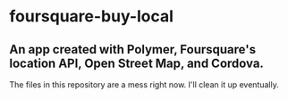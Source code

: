 # foursquare-buy-local
## An app created with Polymer, Foursquare's location API, Open Street Map, and Cordova.

The files in this repository are a mess right now. I'll clean it up eventually.
